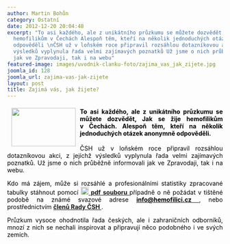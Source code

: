 ```yaml
---
author: Martin Bohůn
category: Ostatní
date: 2012-12-20 20:04:48
excerpt: "To asi každého, ale z unikátního průzkumu se můžete dozvědět, Jak se žije
  hemofilikům v Čechách Alespoň těm, kteří na několik jednoduchých otázek anonymně
  odpověděli \nČSH už v loňském roce připravil rozsáhlou dotazníkovou akci, z jejíchž
  výsledků vyplynula řada velmi zajímavých poznatků Už jsme o nich průběžně informovali
  jak ve Zpravodaji, tak i na webu"
featured-image: images/uvodnik-clanku-foto/zajima_vas_jak_zijete.jpg
joomla_id: 128
joomla_url: zajima-vas-jak-zijete
layout: post
title: Zajimá vás, jak žijete?
---
```


<h4 style="text-align: justify;">
 <img border="0" height="90" src="{{ site.baseurl }}/images/uvodnik-clanku-foto/zajima_vas_jak_zijete.jpg" style="float: left; margin-left: 10px; margin-right: 10px;" width="150"/>
 <span style="color: #000000;">
  To asi každého, ale z unikátního průzkumu se můžete dozvědět, Jak se žije hemofilikům v Čechách. Alespoň těm, kteří na několik jednoduchých otázek anonymně odpověděli.
 </span>
</h4>
<p style="text-align: justify;">
 <span style="color: #000000;">
  ČSH už v loňském roce připravil rozsáhlou dotazníkovou akci, z jejíchž výsledků vyplynula řada velmi zajímavých poznatků. Už jsme o nich průběžně informovali jak ve Zpravodaji, tak i na webu.
 </span>
</p>
<p style="text-align: justify;">
 <span style="color: #000000;">
  Kdo má zájem, může si rozsáhlé a profesionálními statistiky zpracované tabulky stáhnout pomocí
 </span>
 <strong>
  <a href="images/dokumenty-pdf-doc/brozura_jak_se_zije_ceskym_hemofilikum.pdf" target="_blank" title="Brožura">
   <img alt="Jak se žije českým hemofilikům" border="0" height="18" src="{{ site.baseurl }}/images/Ikony/ikona_pdf.jpg" title="Jak se žije českým hemofilikům" width="18"/>
  </a>
 </strong>
 <strong>
  <a href="images/dokumenty-pdf-doc/brozura_jak_se_zije_ceskym_hemofilikum.pdf" target="_blank" title="Brožura">
   pdf souboru
  </a>
 </strong>
 <span style="color: #000000;">
  případně o ně požádat v tištěné podobě na známé svazové adrese
 </span>
 <strong>
  <span style="color: #000000;">
   <a href="mailto:info@hemofilici.cz">
    <span style="color: #000000;">
     info@hemofilici.cz
    </span>
   </a>
  </span>
 </strong>
 ,
 <span style="color: #000000;">
  nebo prostřednictvím
 </span>
 <strong>
  <a href="index.php/cs/accordion-a/rada-csh" target="_blank" title="Rada ČSH">
   členů Rady ČSH
  </a>
 </strong>
 <span style="color: #000000;">
  .
 </span>
</p>
<p style="text-align: justify;">
 <span style="color: #000000;">
  Průzkum vysoce ohodnotila řada českých, ale i zahraničních odborníků, mnozí z nich se nechali inspirovat a připravují něco podobného i ve svých zemích.
 </span>
</p>